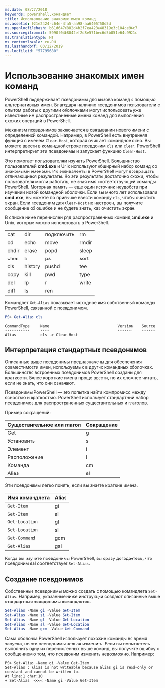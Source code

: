 ```yaml
---
ms.date: 08/27/2018
keywords: powershell,командлет
title: Использование знакомых имен команд
ms.assetid: 021e2424-c64e-4fa5-aa98-aa6405758d5d
ms.openlocfilehash: b61d647d882d4b2f7ea423a48319e3c104ce96c7
ms.sourcegitcommit: 5990f04b8042ef2d8e571bec6d5b051e64c9921c
ms.translationtype: HT
ms.contentlocale: ru-RU
ms.lasthandoff: 03/12/2019
ms.locfileid: "57795680"
---
```

# <a name="using-familiar-command-names"></a>Использование знакомых имен команд

PowerShell поддерживает псевдонимы для вызова команд с помощью альтернативных имен. Благодаря наличию псевдонимов пользователи с опытом работы с другими оболочками могут использовать уже известные им распространенные имена команд для выполнения схожих операций в PowerShell.

Механизм псевдонимов заключается в связывании нового имени с определенной командой. Например, в PowerShell есть внутренняя функция с именем `Clear-Host`, которая очищает командное окно. Вы можете ввести в командной строке псевдоним `cls` или `clear`. PowerShell интерпретирует эти псевдонимы и запускает функцию `Clear-Host`.

Это помогает пользователям изучать PowerShell. Большинство пользователей **cmd.exe** и Unix используют обширный набор команд со знакомыми именами. Их эквиваленты в PowerShell могут возвращать отличающиеся результаты. Но эти результаты достаточно схожи, чтобы пользователи могли работать, не зная имя соответствующей команды PowerShell. Моторная память — еще один источник неудобств при изучении новой командной оболочки. Если вы много лет использовали **cmd.exe**, вы можете по привычке ввести команду `cls`, чтобы очистить экран. Если псевдоним для `Clear-Host` не настроен, вы получите сообщение об ошибке и не будете знать, как очистить экран.

В списке ниже перечислен ряд распространенных команд **cmd.exe** и Unix, которые можно использовать в PowerShell.

|||||
|-|-|-|-|
|cat|dir|подключить|rm|
|cd|echo|move|rmdir|
|chdir|erase|popd|sleep|
|clear|h|ps|sort|
|cls|history|pushd|tee|
|copy|kill|pwd|type|
|del|lp|r|write|
|diff|ls|ren||

Командлет `Get-Alias` показывает исходное имя собственный команды PowerShell, связанной с псевдонимом.

```powershell
PS> Get-Alias cls
```

```Output
CommandType     Name                               Version    Source
-----------     ----                               -------    ------
Alias           cls -> Clear-Host
```

## <a name="interpreting-standard-aliases"></a>Интерпретация стандартных псевдонимов

Описанные выше псевдонимы предназначены для обеспечения совместимости имен, используемых в других командных оболочках.
Большинство встроенных псевдонимов PowerShell созданы для краткости. Более короткие имена проще ввести, но их сложнее читать, если не знать, что они означают.

Псевдонимы PowerShell — это попытка найти компромисс между ясностью и краткостью. PowerShell использует стандартный набор псевдонимов для распространенных существительных и глаголов.

Пример сокращений:

| Существительное или глагол | Сокращение |
|--------------|--------------|
| Get          | g            |
| Установить          | s            |
| Элемент         | i            |
| Расположение     | l            |
| Команда      | cm           |
| Alias        | al           |

Эти псевдонимы легко понять, если вы знаете краткие имена.

| Имя командлета    | Alias |
|----------------|-------|
| `Get-Item`     | gi    |
| `Set-Item`     | si    |
| `Get-Location` | gl    |
| `Set-Location` | sl    |
| `Get-Command`  | gcm   |
| `Get-Alias`    | gal   |

Когда вы изучите псевдонимы PowerShell, вы сразу догадаетесь, что псевдоним **sal** соответствует `Set-Alias`.

## <a name="creating-new-aliases"></a>Создание псевдонимов

Собственные псевдонимы можно создать с помощью командлета `Set-Alias`. Например, указанные ниже инструкции создают описанные выше стандартные псевдонимы командлетов.

```powershell
Set-Alias -Name gi -Value Get-Item
Set-Alias -Name si -Value Set-Item
Set-Alias -Name gl -Value Get-Location
Set-Alias -Name sl -Value Set-Location
Set-Alias -Name gcm -Value Get-Command
```

Сама оболочка PowerShell использует похожие команды во время запуска, но эти псевдонимы нельзя изменить.
Если вы попытаетесь выполнить одну из перечисленных выше команд, вы получите ошибку с сообщением о том, что псевдоним изменить невозможно. Например:

```
PS> Set-Alias -Name gi -Value Get-Item
Set-Alias : Alias is not writeable because alias gi is read-only or constant and cannot be written to.
At line:1 char:10
+ Set-Alias  <<<< -Name gi -Value Get-Item
```
